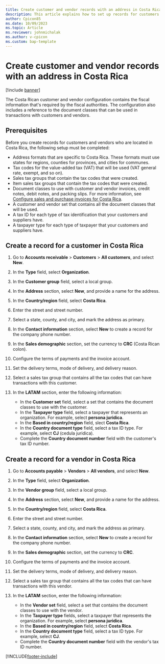 ```yaml
---
title: Create customer and vendor records with an address in Costa Rica
description: This article explains how to set up records for customers and vendors in Costa Rica.
author: Cpicon85
ms.date: 10/09/2023
ms.topic: Article
ms.reviewer: johnmichalak
ms.author: v-cpicon
ms.custom: bap-template
---
```


# Create customer and vendor records with an address in Costa Rica

[!include [banner](../../includes/banner.md)]

The Costa Rican customer and vendor configuration contains the fiscal information that's required by the fiscal authorities. The configuration also includes a reference to the document classes that can be used in transactions with customers and vendors.

## Prerequisites

Before you create records for customers and vendors who are located in Costa Rica, the following setup must be completed:

- Address formats that are specific to Costa Rica. These formats must use states for regions, counties for provinces, and cities for communes.
- Tax codes for the value-added tax (VAT) that will be used (VAT general rate, exempt, and so on).
- Sales tax groups that contain the tax codes that were created.
- Item sales tax groups that contain the tax codes that were created.
- Document classes to use with customer and vendor invoices, credit notes, debit notes, and packing slips. For more information, see [Configure sales and purchase invoices for Costa Rica](ltm-configure-invoices-costa-rica.md).
- A customer and vendor set that contains all the document classes that will be used.
- A tax ID for each type of tax identification that your customers and suppliers have.
- A taxpayer type for each type of taxpayer that your customers and suppliers have.

## Create a record for a customer in Costa Rica

1. Go to **Accounts receivable** \> **Customers** \> **All customers**, and select **New**.
2. In the **Type** field, select **Organization**.
3. In the **Customer group** field, select a local group.
4. In the **Address** section, select **New**, and provide a name for the address.
5. In the **Country/region** field, select **Costa Rica**.
6. Enter the street and street number.
7. Select a state, county, and city, and mark the address as primary.
8. In the **Contact information** section, select **New** to create a record for the company phone number.
9. In the **Sales demographic** section, set the currency to **CRC** (Costa Rican colon).
10. Configure the terms of payments and the invoice account.
11. Set the delivery terms, mode of delivery, and delivery reason.
12. Select a sales tax group that contains all the tax codes that can have transactions with this customer.
13. In the **LATAM** section, enter the following information:

    - In the **Customer set** field, select a set that contains the document classes to use with the customer.
    - In the **Taxpayer type** field, select a taxpayer that represents an organization. For example, select **persona juridica**.
    - In the **Based in country/region** field, slect **Costa Rica**.
    - In the **Country document type** field, select a tax ID type. For example, select **CJ** (cedula juridica).
    - Complete the **Country document number** field with the customer's tax ID number.

## Create a record for a vendor in Costa Rica

1. Go to **Accounts payable** \> **Vendors** \> **All vendors**, and select **New**.
2. In the **Type** field, select **Organization**.
3. In the **Vendor group** field, select a local group.
4. In the **Address** section, select **New**, and provide a name for the address.
5. In the **Country/region** field, select **Costa Rica**.
6. Enter the street and street number.
7. Select a state, county, and city, and mark the address as primary.
8. In the **Contact information** section, select **New** to create a record for the company phone number.
9. In the **Sales demographic** section, set the currency to **CRC**.
10. Configure the terms of payments and the invoice account.
11. Set the delivery terms, mode of delivery, and delivery reason.
12. Select a sales tax group that contains all the tax codes that can have transactions with this vendor.
13. In the **LATAM** section, enter the following information:

    - In the **Vendor set** field, select a set that contains the document classes to use with the vendor.
    - In the **Taxpayer type** fields, select a taxpayer that represents the organization. For example, select **persona juridica**.
    - In the **Based in country/region** field, select **Costa Rica**.
    - In the **Country document type** field, select a tax ID type. For example, select **CJ**.
    - Complete the **Country document number** field with the vendor's tax ID number.

[!INCLUDE[footer-include](../../../includes/footer-banner.md)]
